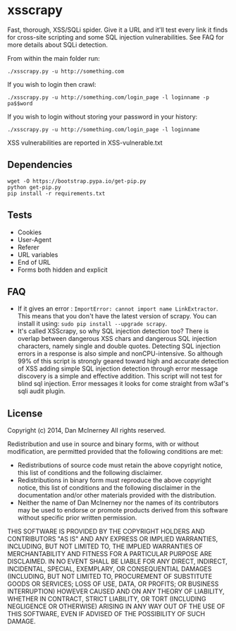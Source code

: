 xsscrapy
========

Fast, thorough, XSS/SQLi spider. Give it a URL and it'll test every link it finds for cross-site scripting and some SQL injection vulnerabilities. See FAQ for more details about SQLi detection.


From within the main folder run:

```shell
./xsscrapy.py -u http://something.com
```


If you wish to login then crawl:

```shell
./xsscrapy.py -u http://something.com/login_page -l loginname -p pa$$word
```

If you wish to login without storing your password in your history: 
```shell
./xsscrapy.py -u http://something.com/login_page -l loginname
```


XSS vulnerabilities are reported in XSS-vulnerable.txt


Dependencies
-------
``` shell
wget -O https://bootstrap.pypa.io/get-pip.py
python get-pip.py
pip install -r requirements.txt
```

Tests
-------
* Cookies
* User-Agent
* Referer
* URL variables
* End of URL
* Forms both hidden and explicit

FAQ
-------

* If it gives an error : ```ImportError: cannot import name LinkExtractor```. This means that you don't have the latest version of scrapy. You can install it using: ```sudo pip install --upgrade scrapy```.
* It's called XSScrapy, so why SQL injection detection too? There is overlap between dangerous XSS chars and dangerous SQL injection characters, namely single and double quotes. Detecting SQL injection errors in a response is also simple and nonCPU-intensive. So although 99% of this script is strongly geared toward high and accurate detection of XSS adding simple SQL injection detection through error message discovery is a simple and effective addition. This script will not test for blind sql injection. Error messages it looks for come straight from w3af's sqli audit plugin.

License
-------

Copyright (c) 2014, Dan McInerney
All rights reserved.

Redistribution and use in source and binary forms, with or without
modification, are permitted provided that the following conditions are met:
* Redistributions of source code must retain the above copyright notice, this list of conditions and the following disclaimer.
* Redistributions in binary form must reproduce the above copyright notice, this list of conditions and the following disclaimer in the documentation and/or other materials provided with the distribution.
* Neither the name of Dan McInerney nor the names of its contributors may be used to endorse or promote products derived from this software without specific prior written permission.

THIS SOFTWARE IS PROVIDED BY THE COPYRIGHT HOLDERS AND CONTRIBUTORS "AS IS" AND
ANY EXPRESS OR IMPLIED WARRANTIES, INCLUDING, BUT NOT LIMITED TO, THE IMPLIED
WARRANTIES OF MERCHANTABILITY AND FITNESS FOR A PARTICULAR PURPOSE ARE
DISCLAIMED. IN NO EVENT SHALL <COPYRIGHT HOLDER> BE LIABLE FOR ANY
DIRECT, INDIRECT, INCIDENTAL, SPECIAL, EXEMPLARY, OR CONSEQUENTIAL DAMAGES
(INCLUDING, BUT NOT LIMITED TO, PROCUREMENT OF SUBSTITUTE GOODS OR SERVICES;
LOSS OF USE, DATA, OR PROFITS; OR BUSINESS INTERRUPTION) HOWEVER CAUSED AND
ON ANY THEORY OF LIABILITY, WHETHER IN CONTRACT, STRICT LIABILITY, OR TORT
(INCLUDING NEGLIGENCE OR OTHERWISE) ARISING IN ANY WAY OUT OF THE USE OF THIS
SOFTWARE, EVEN IF ADVISED OF THE POSSIBILITY OF SUCH DAMAGE.
